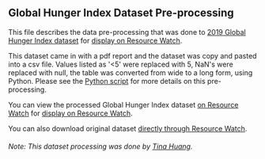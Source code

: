 ## Global Hunger Index Dataset Pre-processing
This file describes the data pre-processing that was done to [2019 Global Hunger Index dataset](https://www.globalhungerindex.org/download/all.html) for [display on Resource Watch](https://resourcewatch.org/data/explore/foo015a-Global-Hunger-Index).

This dataset came in with a pdf report and the dataset was copy and pasted into a csv file.
Values listed as '<5' were replaced with 5, NaN's were replaced with null, the table was converted from wide to a long form, using Python. Please see the [Python script](https://github.com/resource-watch/data-pre-processing/blob/master/foo_015a_global_hunger_index/foo_015a_global_hunger_index.py) for more details on this pre-processing.

You can view the processed Global Hunger Index dataset [on Resource Watch](https://www.globalhungerindex.org/download/all.html) for [display on Resource Watch](https://resourcewatch.org/data/explore/foo015a-Global-Hunger-Index).

You can also download original dataset [directly through Resource Watch](http://wri-projects.s3.amazonaws.com/resourcewatch/foo_015a_global_hunger_index.zip).

###### Note: This dataset processing was done by [Tina Huang](https://www.wri.org/profile/tina-huang).
